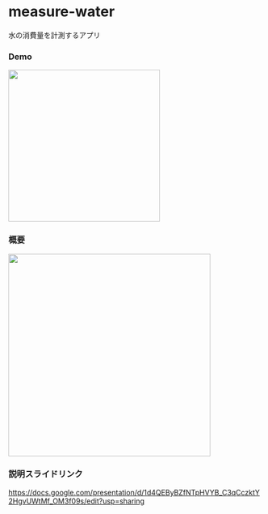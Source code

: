 # measure-water

水の消費量を計測するアプリ

### Demo

<img src="https://user-images.githubusercontent.com/29572313/218459537-a2e0b098-c55d-462b-9490-99e7b5038c86.gif" width="300">

### 概要

<img src="https://user-images.githubusercontent.com/29572313/218460414-5c6b0aee-bfbc-4dc6-9eba-9504e0100ac8.png" width="400">

### 説明スライドリンク

https://docs.google.com/presentation/d/1d4QEByBZfNTpHVYB_C3qCczktY2HgvUWtMf_OM3f09s/edit?usp=sharing